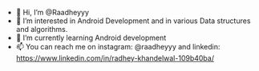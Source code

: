 - 👋 Hi, I’m @Raadheyyy
- 👀 I’m interested in Android Development and in various Data structures and algorithms.
- 🌱 I’m currently learning Android development
- 📫 You can reach me on instagram: @raadheyyy and linkedin: https://www.linkedin.com/in/radhey-khandelwal-109b40ba/

